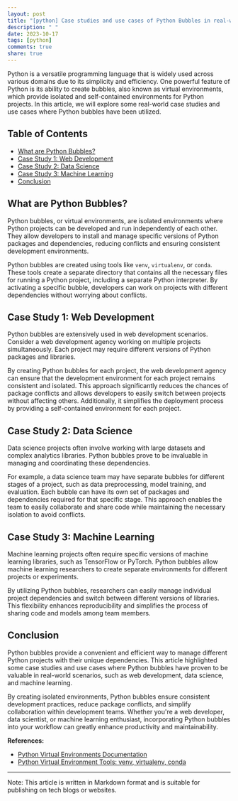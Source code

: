 ```yaml
---
layout: post
title: "[python] Case studies and use cases of Python Bubbles in real-world scenarios."
description: " "
date: 2023-10-17
tags: [python]
comments: true
share: true
---
```


Python is a versatile programming language that is widely used across various domains due to its simplicity and efficiency. One powerful feature of Python is its ability to create bubbles, also known as virtual environments, which provide isolated and self-contained environments for Python projects. In this article, we will explore some real-world case studies and use cases where Python bubbles have been utilized.

## Table of Contents
- [What are Python Bubbles?](#what-are-python-bubbles)
- [Case Study 1: Web Development](#case-study-1-web-development)
- [Case Study 2: Data Science](#case-study-2-data-science)
- [Case Study 3: Machine Learning](#case-study-3-machine-learning)
- [Conclusion](#conclusion)

## What are Python Bubbles?
Python bubbles, or virtual environments, are isolated environments where Python projects can be developed and run independently of each other. They allow developers to install and manage specific versions of Python packages and dependencies, reducing conflicts and ensuring consistent development environments.

Python bubbles are created using tools like `venv`, `virtualenv`, or `conda`. These tools create a separate directory that contains all the necessary files for running a Python project, including a separate Python interpreter. By activating a specific bubble, developers can work on projects with different dependencies without worrying about conflicts.

## Case Study 1: Web Development
Python bubbles are extensively used in web development scenarios. Consider a web development agency working on multiple projects simultaneously. Each project may require different versions of Python packages and libraries.

By creating Python bubbles for each project, the web development agency can ensure that the development environment for each project remains consistent and isolated. This approach significantly reduces the chances of package conflicts and allows developers to easily switch between projects without affecting others. Additionally, it simplifies the deployment process by providing a self-contained environment for each project.

## Case Study 2: Data Science
Data science projects often involve working with large datasets and complex analytics libraries. Python bubbles prove to be invaluable in managing and coordinating these dependencies.

For example, a data science team may have separate bubbles for different stages of a project, such as data preprocessing, model training, and evaluation. Each bubble can have its own set of packages and dependencies required for that specific stage. This approach enables the team to easily collaborate and share code while maintaining the necessary isolation to avoid conflicts.

## Case Study 3: Machine Learning
Machine learning projects often require specific versions of machine learning libraries, such as TensorFlow or PyTorch. Python bubbles allow machine learning researchers to create separate environments for different projects or experiments.

By utilizing Python bubbles, researchers can easily manage individual project dependencies and switch between different versions of libraries. This flexibility enhances reproducibility and simplifies the process of sharing code and models among team members.

## Conclusion
Python bubbles provide a convenient and efficient way to manage different Python projects with their unique dependencies. This article highlighted some case studies and use cases where Python bubbles have proven to be valuable in real-world scenarios, such as web development, data science, and machine learning.

By creating isolated environments, Python bubbles ensure consistent development practices, reduce package conflicts, and simplify collaboration within development teams. Whether you're a web developer, data scientist, or machine learning enthusiast, incorporating Python bubbles into your workflow can greatly enhance productivity and maintainability.

**References:**
- [Python Virtual Environments Documentation](https://docs.python.org/3/tutorial/venv.html)
- [Python Virtual Environment Tools: venv, virtualenv, conda](https://realpython.com/python-virtual-environments-a-primer/)

---
Note: This article is written in Markdown format and is suitable for publishing on tech blogs or websites.